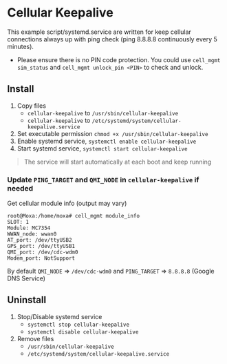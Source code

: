 # Cellular Keepalive

This example script/systemd.service are written for keep cellular connections always up with ping check (ping 8.8.8.8 continuously every 5 minutes).

- Please ensure there is no PIN code protection. You could use `cell_mgmt sim_status` and `cell_mgmt unlock_pin <PIN>` to check and unlock.

## Install
1. Copy files
    - `cellular-keepalive` to `/usr/sbin/cellular-keepalive`
    - `cellular-keepalive` to `/etc/systemd/system/cellular-keepalive.service`
2. Set executable permission `chmod +x /usr/sbin/cellular-keepalive`
3. Enable systemd service, `systemctl enable cellular-keepalive`
4. Start systemd service, `systemctl start cellular-keepalive`
>  The service will start automatically at each boot and keep running

### Update `PING_TARGET` and `QMI_NODE` in `cellular-keepalive` if needed
Get cellular module info (output may vary)

```
root@Moxa:/home/moxa# cell_mgmt module_info
SLOT: 1
Module: MC7354
WWAN_node: wwan0
AT_port: /dev/ttyUSB2
GPS_port: /dev/ttyUSB1
QMI_port: /dev/cdc-wdm0
Modem_port: NotSupport
```

By default `QMI_NODE` => `/dev/cdc-wdm0` and `PING_TARGET` => `8.8.8.8` (Google DNS Service)

## Uninstall
1. Stop/Disable systemd service
    - `systemctl stop cellular-keepalive`
    - `systemctl disable cellular-keepalive`
2. Remove files
    - `/usr/sbin/cellular-keepalive`
    - `/etc/systemd/system/cellular-keepalive.service`
